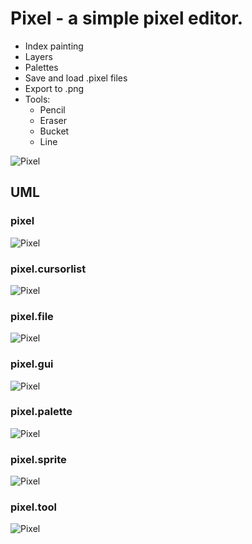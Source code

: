 # Pixel - a simple pixel editor.

- Index painting
- Layers
- Palettes
- Save and load .pixel files
- Export to .png
- Tools:
    - Pencil
    - Eraser
    - Bucket
    - Line

![Pixel](docs/images/screenshot.png "screenshot")

## UML

### pixel
![Pixel](docs/images/uml/pixel.png "pixel")

### pixel.cursorlist
![Pixel](docs/images/uml/pixel_cursorlist.png "pixel.cursorlist")

### pixel.file
![Pixel](docs/images/uml/pixel_file.png "pixel.file")

### pixel.gui
![Pixel](docs/images/uml/pixel_gui.png "pixel.gui")

### pixel.palette
![Pixel](docs/images/uml/pixel_palette.png "pixel.palette")

### pixel.sprite
![Pixel](docs/images/uml/pixel_sprite.png "pixel.sprite")

### pixel.tool
![Pixel](docs/images/uml/pixel_tool.png "pixel.tool")
